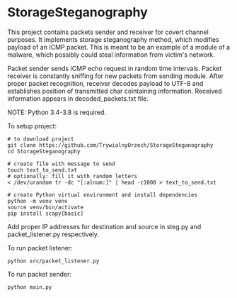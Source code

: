 # StorageSteganography

This project contains packets sender and receiver for covert channel purposes. It implements storage steganography method, which modifies payload of an ICMP packet. This is meant to be an example of a module of a malware, which possibly could steal information from victim's network.

Packet sender sends ICMP echo request in random time intervals. Packet receiver is constantly sniffing for new packets from sending module. After proper packet recognition, receiver decodes payload to UTF-8 and establishes position of transmitted char cointaining information. Received information appears in decoded_packets.txt file.

NOTE: Python 3.4-3.8 is required.

To setup project:
```
# to download project
git clone https://github.com/TrywialnyOrzech/StorageSteganography
cd StorageSteganography

# create file with message to send
touch text_to_send.txt
# optionally: fill it with random letters
< /dev/urandom tr -dc "[:alnum:]" | head -c1000 > text_to_send.txt

# create Python virtual environment and install dependencies
python -m venv venv
source venv/bin/activate
pip install scapy[basic]
```
Add proper IP addresses for destination and source in steg.py and packet_listener.py respectively.

To run packet listener:
```
python src/packet_listener.py
```

To run packet sender:
```
python main.py
```

